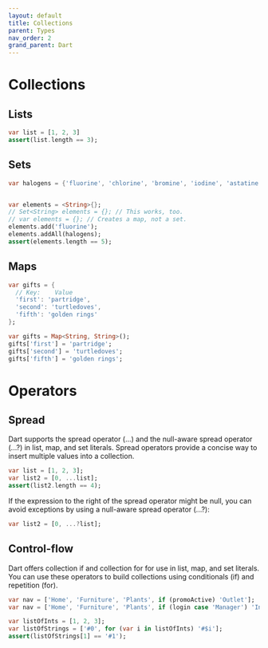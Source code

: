 ```yaml
---
layout: default
title: Collections
parent: Types
nav_order: 2
grand_parent: Dart
---
```


# Collections

## Lists
```dart
var list = [1, 2, 3]
assert(list.length == 3);
```

## Sets
```dart
var halogens = {'fluorine', 'chlorine', 'bromine', 'iodine', 'astatine'};


var elements = <String>{};
// Set<String> elements = {}; // This works, too.
// var elements = {}; // Creates a map, not a set.
elements.add('fluorine');
elements.addAll(halogens);
assert(elements.length == 5);
```

## Maps
```dart
var gifts = {
  // Key:    Value
  'first': 'partridge',
  'second': 'turtledoves',
  'fifth': 'golden rings'
};

var gifts = Map<String, String>();
gifts['first'] = 'partridge';
gifts['second'] = 'turtledoves';
gifts['fifth'] = 'golden rings';
```

# Operators

## Spread
Dart supports the spread operator (...) and the null-aware spread operator (...?) in list, map, and set literals. Spread operators provide a concise way to insert multiple values into a collection.
```dart
var list = [1, 2, 3];
var list2 = [0, ...list];
assert(list2.length == 4);
```

If the expression to the right of the spread operator might be null, you can avoid exceptions by using a null-aware spread operator (...?):
```dart
var list2 = [0, ...?list];
```

## Control-flow
Dart offers collection if and collection for for use in list, map, and set literals. You can use these operators to build collections using conditionals (if) and repetition (for).

```dart
var nav = ['Home', 'Furniture', 'Plants', if (promoActive) 'Outlet'];
var nav = ['Home', 'Furniture', 'Plants', if (login case 'Manager') 'Inventory'];

var listOfInts = [1, 2, 3];
var listOfStrings = ['#0', for (var i in listOfInts) '#$i'];
assert(listOfStrings[1] == '#1');
```
